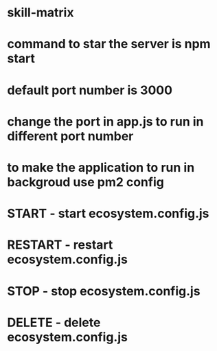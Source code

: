 # skill-matrix

# command to star the server is npm start

# default port number is 3000

# change the port in app.js to run in different port number

# to make the application to run in backgroud use pm2 config

# START - start ecosystem.config.js

# RESTART - restart ecosystem.config.js

# STOP - stop ecosystem.config.js

# DELETE - delete ecosystem.config.js

